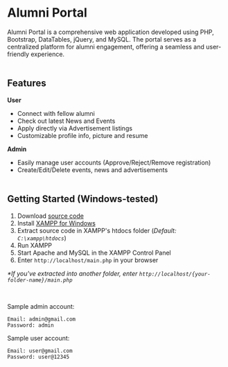 <h1>Alumni Portal</h1>
Alumni Portal is a comprehensive web application developed using PHP, Bootstrap, DataTables, jQuery, and MySQL. The portal serves as a centralized platform for alumni engagement, offering a seamless and user-friendly experience.
<br><br>

## Features
**User**
- Connect with fellow alumni
- Check out latest News and Events
- Apply directly via Advertisement listings
- Customizable profile info, picture and resume

**Admin**
- Easily manage user accounts (Approve/Reject/Remove registration)
- Create/Edit/Delete events, news and advertisements
<br><br>

## Getting Started (Windows-tested)
1. Download [source code](https://github.com/kazcfz/Alumni-Portal/releases)
2. Install [XAMPP for Windows](https://www.apachefriends.org/download.html)
3. Extract source code in XAMPP's htdocs folder (_Default: `C:\xampp\htdocs`_)
4. Run XAMPP
5. Start Apache and MySQL in the XAMPP Control Panel
6. Enter `http://localhost/main.php` in your browser

_*If you've extracted into another folder, enter `http://localhost/{your-folder-name}/main.php`_

<br>

Sample admin account:
```
Email: admin@gmail.com
Password: admin
```

Sample user account:
```
Email: user@gmail.com
Password: user@12345
```
<br>
